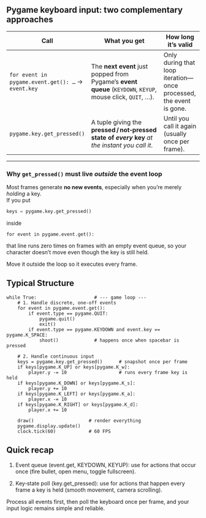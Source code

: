 ## Pygame keyboard input: two complementary approaches

| **Call** | **What you get** | **How long it’s valid** |
|----------|------------------|-------------------------|
| `for event in pygame.event.get(): …` → `event.key` | The **next event** just popped from Pygame’s **event queue** (`KEYDOWN`, `KEYUP`, mouse click, `QUIT`, …). | Only during that loop iteration—once processed, the event is gone. |
| `pygame.key.get_pressed()` | A tuple giving the **pressed / not‑pressed state of *every* key** *at the instant you call it*. | Until you call it again (usually once per frame). |

---

### Why `get_pressed()` must live *outside* the event loop

Most frames generate **no new events**, especially when you’re merely *holding* a key.  
If you put

```python
keys = pygame.key.get_pressed()
```
inside

```
for event in pygame.event.get():
```

that line runs zero times on frames with an empty event queue, so your character doesn’t move even though the key is still held.

Move it outside the loop so it executes every frame.

## Typical Structure
```
while True:                     # --- game loop ---
    # 1. Handle discrete, one‑off events
    for event in pygame.event.get():
        if event.type == pygame.QUIT:
            pygame.quit()
            exit()
        if event.type == pygame.KEYDOWN and event.key == pygame.K_SPACE:
            shoot()             # happens once when spacebar is pressed

    # 2. Handle continuous input
    keys = pygame.key.get_pressed()      # snapshot once per frame
    if keys[pygame.K_UP] or keys[pygame.K_w]:
        player.y -= 10                   # runs every frame key is held
    if keys[pygame.K_DOWN] or keys[pygame.K_s]:
        player.y += 10
    if keys[pygame.K_LEFT] or keys[pygame.K_a]:
        player.x -= 10
    if keys[pygame.K_RIGHT] or keys[pygame.K_d]:
        player.x += 10

    draw()                    # render everything
    pygame.display.update()
    clock.tick(60)            # 60 FPS
```

## Quick recap

1. Event queue (event.get, KEYDOWN, KEYUP): use for actions that occur once (fire bullet, open menu, toggle fullscreen).

2. Key‑state poll (key.get_pressed): use for actions that happen every frame a key is held (smooth movement, camera scrolling).

Process all events first, then poll the keyboard once per frame, and your input logic remains simple and reliable.